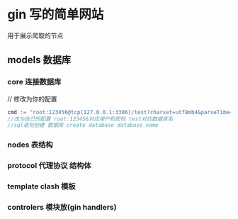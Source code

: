 # gin 写的简单网站
用于展示爬取的节点

## models 数据库
### core 连接数据库
// 修改为你的配置
```go
cmd := "root:123456@tcp(127.0.0.1:3306)/test?charset=utf8mb4&parseTime=True&loc=Local" 
//改为自己的配置 root:123456对应用户和密码 test对应数据库名
//sql语句创建 数据库 create database database_name
```
### nodes 表结构

### protocol 代理协议 结构体

### template clash 模板

### controlers 模块放(gin handlers)

